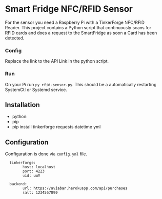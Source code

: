 # Smart Fridge NFC/RFID Sensor

For the sensor you need a Raspberry Pi with a TinkerForge NFC/RFID Reader. This
project contains a Python script that continuously scans for RFID cards and does
a request to the SmartFridge as soon a Card has been detected.

### Config
Replace the link to the API Link in the python script.

### Run
On your Pi run `py rfid-sensor.py`. This should be a automatically restarting
SystemCtl or Systemd service.


## Installation

- python
- pip
- pip install tinkerforge requests datetime yml

## Configuration

Configuration is done via `config.yml` file.

      tinkerforge:
            host: localhost
            port: 4223
            uid: uuV

      backend:
            url: https://aviabar.herokuapp.com/api/purchases
            salt: 1234567890
